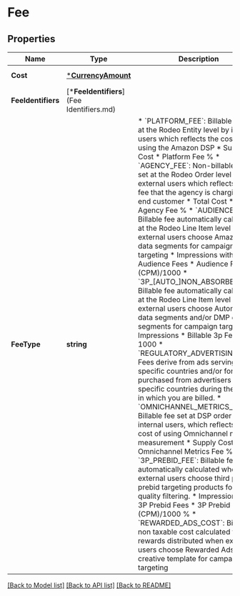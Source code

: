 # Fee

## Properties
Name | Type | Description | Notes
------------ | ------------- | ------------- | -------------
**Cost** | [***CurrencyAmount**](currencyAmount.md) |  | [default to null]
**FeeIdentifiers** | [***FeeIdentifiers**](Fee Identifiers.md) |  | [optional] [default to null]
**FeeType** | **string** | * &#x60;PLATFORM_FEE&#x60;: Billable fee set at the Rodeo Entity level by internal users which reflects the cost of using the Amazon DSP   * Supply Cost * Platform Fee % * &#x60;AGENCY_FEE&#x60;: Non-billable fee set at the Rodeo Order level by external users which reflects the fee that the agency is charging the end customer   * Total Cost * Agency Fee % * &#x60;AUDIENCE_FEE&#x60;: Billable fee automatically calculated at the Rodeo Line Item level when external users choose Amazon 1P data segments for campaign targeting   * Impressions with Audience Fees * Audience Fee (CPM)/1000 * &#x60;3P_[AUTO_]NON_ABSORBED_FEE&#x60;: Billable fee automatically calculated at the Rodeo Line Item level when external users choose Automotive data segments and/or DMP data segments for campaign targeting   * Impressions * Billable 3p Fee / 1000 * &#x60;REGULATORY_ADVERTISING_FEE&#x60;: Fees derive from ads serving in specific countries and/or for ads purchased from advertisers in specific countries during the period in which you are billed. * &#x60;OMNICHANNEL_METRICS_FEE&#x60;: Billable fee set at DSP order level by internal users, which reflects the cost of using Omnichannel metrics measurement   * Supply Cost * Omnichannel Metrics Fee % * &#x60;3P_PREBID_FEE&#x60;: Billable fee automatically calculated when external users choose third party prebid targeting products for supply quality filtering.   * Impressions with 3P Prebid Fees * 3P Prebid Fee (CPM)/1000 % * &#x60;REWARDED_ADS_COST&#x60;: Billable, non taxable cost calculated for the rewards distributed when external users choose Rewarded Ads creative template for campaign targeting  | [default to null]

[[Back to Model list]](../README.md#documentation-for-models) [[Back to API list]](../README.md#documentation-for-api-endpoints) [[Back to README]](../README.md)

